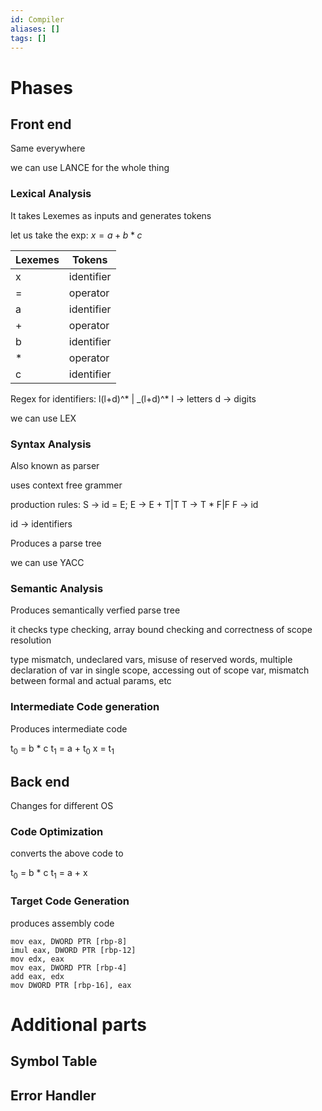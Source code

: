 ```yaml
---
id: Compiler
aliases: []
tags: []
---
```


# Phases

## Front end
Same everywhere

we can use LANCE for the whole thing
### Lexical Analysis
It takes Lexemes as inputs and generates tokens

let us take the exp:
$x=a+b*c$

| Lexemes |  Tokens  |
| ------- | -------- |
|    x    |identifier|
|    =    |operator  |
|    a    |identifier|
|    +    |operator  |
|    b    |identifier|
|    *    |operator  |
|    c    |identifier|

Regex for identifiers: l(l+d)^* \| _(l+d)^*
l -> letters
d -> digits

we can use LEX

### Syntax Analysis
Also known as parser

uses context free grammer

production rules:
S -> id = E;
E -> E + T|T
T -> T * F|F
F -> id

id -> identifiers

Produces a parse tree

we can use YACC

### Semantic Analysis
Produces semantically verfied parse tree

it checks type checking, array bound checking and correctness of scope resolution

type mismatch, undeclared vars, misuse of reserved words, multiple declaration of var in single scope, accessing out of scope var, mismatch between formal and actual params, etc

### Intermediate Code generation
Produces intermediate code

t<sub>0</sub> = b * c
t<sub>1</sub> = a + t<sub>0</sub>
x = t<sub>1</sub>


## Back end
Changes for different OS
### Code Optimization
converts the above code to 

t<sub>0</sub> = b * c
t<sub>1</sub> = a + x

### Target Code Generation
produces assembly code

```
mov eax, DWORD PTR [rbp-8]
imul eax, DWORD PTR [rbp-12]
mov edx, eax
mov eax, DWORD PTR [rbp-4]
add eax, edx
mov DWORD PTR [rbp-16], eax
```


# Additional parts

## Symbol Table


## Error Handler
